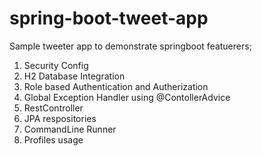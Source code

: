 # spring-boot-tweet-app

Sample tweeter app to demonstrate springboot featuerers;

1) Security Config
2) H2 Database Integration
3) Role based Authentication and Autherization
4) Global Exception Handler using @ContollerAdvice
5) RestController
6) JPA respositories
7) CommandLine Runner
8) Profiles usage
